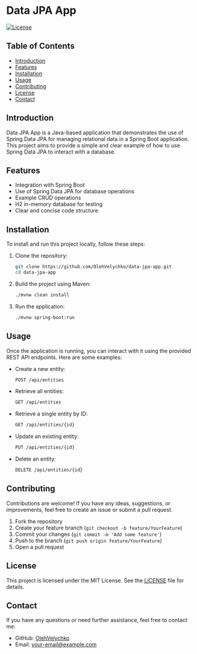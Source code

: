 # Data JPA App

[![License](https://img.shields.io/badge/license-MIT-blue.svg)](LICENSE)

## Table of Contents
- [Introduction](#introduction)
- [Features](#features)
- [Installation](#installation)
- [Usage](#usage)
- [Contributing](#contributing)
- [License](#license)
- [Contact](#contact)

## Introduction
Data JPA App is a Java-based application that demonstrates the use of Spring Data JPA for managing relational data in a Spring Boot application. This project aims to provide a simple and clear example of how to use Spring Data JPA to interact with a database.

## Features
- Integration with Spring Boot
- Use of Spring Data JPA for database operations
- Example CRUD operations
- H2 in-memory database for testing
- Clear and concise code structure

## Installation
To install and run this project locally, follow these steps:

1. Clone the repository:
    ```sh
    git clone https://github.com/OlehVelychko/data-jpa-app.git
    cd data-jpa-app
    ```

2. Build the project using Maven:
    ```sh
    ./mvnw clean install
    ```

3. Run the application:
    ```sh
    ./mvnw spring-boot:run
    ```

## Usage
Once the application is running, you can interact with it using the provided REST API endpoints. Here are some examples:

- Create a new entity:
    ```sh
    POST /api/entities
    ```

- Retrieve all entities:
    ```sh
    GET /api/entities
    ```

- Retrieve a single entity by ID:
    ```sh
    GET /api/entities/{id}
    ```

- Update an existing entity:
    ```sh
    PUT /api/entities/{id}
    ```

- Delete an entity:
    ```sh
    DELETE /api/entities/{id}
    ```

## Contributing
Contributions are welcome! If you have any ideas, suggestions, or improvements, feel free to create an issue or submit a pull request.

1. Fork the repository
2. Create your feature branch (`git checkout -b feature/YourFeature`)
3. Commit your changes (`git commit -m 'Add some feature'`)
4. Push to the branch (`git push origin feature/YourFeature`)
5. Open a pull request

## License
This project is licensed under the MIT License. See the [LICENSE](LICENSE) file for details.

## Contact
If you have any questions or need further assistance, feel free to contact me:

- GitHub: [OlehVelychko](https://github.com/OlehVelychko)
- Email: [your-email@example.com](mailto:your-email@example.com)
